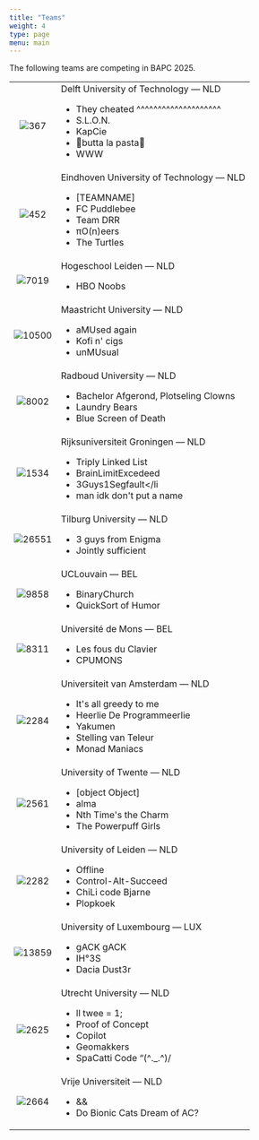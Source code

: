 ```yaml
---
title: "Teams"
weight: 4
type: page
menu: main
---
```

The following teams are competing in BAPC 2025.

|          |                                                                                                                                                                                   |
|:--------:|-----------------------------------------------------------------------------------------------------------------------------------------------------------------------------------|
|  ![367]  | Delft University of Technology &mdash; NLD<ul><li>They cheated ^^^^^^^^^^^^^^^^^^^^</li><li>S.L.O.N.</li><li>KapCie</li><li>🤌butta la pasta🤌</li><li>WWW</li></ul>              |
|  ![452]  | Eindhoven University of Technology &mdash; NLD<ul><li>\[TEAMNAME]</li><li>FC Puddlebee</li><li>Team DRR</li><li>πO(n)eers</li><li>The Turtles</li></ul>                           |
| ![7019]  | Hogeschool Leiden &mdash; NLD<ul><li>HBO Noobs</li></ul>                                                                                                                          |
| ![10500] | Maastricht University &mdash; NLD<ul><li>aMUsed again</li><li>Kofi n' cigs</li><li>unMUsual</li></ul>                                                                             |
| ![8002]  | Radboud University &mdash; NLD<ul><li>Bachelor Afgerond, Plotseling Clowns</li><li>Laundry Bears</li><li>Blue Screen of Death</li></ul>                                           |
| ![1534]  | Rijksuniversiteit Groningen &mdash; NLD<ul><li>Triply Linked List</li><li>BrainLimitExcedeed</li><li>3Guys1Segfault</li<li>man idk don't put a name</li></ul>                     | 
| ![26551] | Tilburg University &mdash; NLD<ul><li>3 guys from Enigma</li><li>Jointly sufficient</li></ul>                                                                                     |
| ![9858]  | UCLouvain &mdash; BEL<ul><li>BinaryChurch</li><li>QuickSort of Humor</li></ul>                                                                                                    |
| ![8311]  | Université de Mons &mdash; BEL<ul><li>Les fous du Clavier</li><li>CPUMONS</li></ul>                                                                                               |
| ![2284]  | Universiteit van Amsterdam &mdash; NLD<ul><li>It's all greedy to me</li><li>Heerlie De Programmeerlie</li><li>Yakumen</li><li>Stelling van Teleur</li><li>Monad Maniacs</li></ul> |
| ![2561]  | University of Twente &mdash; NLD<ul><li>\[object Object]</li><li>alma</li><li>Nth Time's the Charm</li><li>The Powerpuff Girls</li></ul>                                          |
| ![2282]  | University of Leiden &mdash; NLD<ul><li>Offline</li><li>Control-Alt-Succeed</li><li>ChiLi code Bjarne</li><li>Plopkoek</li></ul>                                                  |
| ![13859] | University of Luxembourg &mdash; LUX<ul><li>gACK gACK</li><li>IH°3S </li><li>Dacia Dust3r</li></ul>                                                                               |
| ![2625]  | Utrecht University &mdash; NLD<ul><li>ll twee = 1;</li><li>Proof of Concept</li><li>Copilot</li><li>Geomakkers</li><li>SpaCatti Code “(^._.^)/</li></ul>                          |
| ![2664]  | Vrije Universiteit &mdash; NLD<ul><li>&&</li><li>Do Bionic Cats Dream of AC?</li></ul>                                                                                            |

[//]: # (| <h3>Company teams</h3> |)

[//]: # (|        ![C-23]         | JetBrains Student Team &#40;12&#41;                                                                                                       |)

[//]: # (|         ![C-8]         | Ortec   &#40;23&#41;                                                                                                                      |)

[//]: # (|         ![C-2]         | ASML &#40;34&#41;                                                                                                                         |)

[//]: # (|         ![C-7]         | IMC Trading &#40;45&#41;                                                                                                                  |)

[//]: # (|        ![C-25]         | Jump Trading &#40;79&#41;                                                                                                                 |)


[367]: /logo/367.png "Delft University of Technology"
[452]: /logo/452.png "Eindhoven University of Technology"
[2282]: /logo/2282.png "Leiden University"
[1534]: /logo/1534.png "Rijksuniversiteit Groningen"
[2284]: /logo/2284.png "Universiteit van Amsterdam"
[2561]: /logo/2561.png "University of Twente"
[2625]: /logo/2625.png "Utrecht University"
[2664]: /logo/2664.png "Vrije Universiteit"
[7019]: /logo/7019.png "Hogeschool Leiden"
[8002]: /logo/8002.png "Radboud University"
[8311]: /logo/8311.png "Université de Mons"
[9858]: /logo/9858.png "UCLouvain"
[10500]: /logo/10500.png "Maastricht University"
[13859]: /logo/13859.png "University of Luxembourg"
[26551]: /logo/26551.png "Tilburg University"
